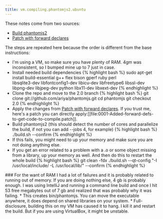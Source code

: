 ```yaml
---
title: vm.compiling.phantomjs2.ubuntu
---
```

These notes come from two sources:
* [Build phantomjs2](http://phantomjs.org/build.html) 
* [Patch with forward declares](https://codereview.qt-project.org/#/c/107921/3/Source/JavaScriptCore/runtime/JSObject.cpp)

The steps are repeated here because the order is different from the base instructions:
* I'm using a VM, so make sure you have plenty of RAM. 4gm was inconsistent, so I bumped mine up to 7 just in case.
* Install needed build dependencies
{% highlight bash %}
    sudo apt-get install build-essential g++ flex bison gperf ruby perl \
      libsqlite3-dev libfontconfig1-dev libicu-dev libfreetype6 libssl-dev \
      libpng-dev libjpeg-dev python libx11-dev libxext-dev
{% endhighlight %}
* Clone the repo and move to the 2.0 branch
{% highlight bash %}
    git clone git://github.com/ariya/phantomjs.git
    cd phantomjs
    git checkout 2.0
{% endhighlight %}
* Apply the changes from [Patch with forward declares](https://codereview.qt-project.org/#/c/107921/3/Source/JavaScriptCore/runtime/JSObject.cpp). If you trust me, here's a patch you can directly apply:[[file:0001-Added-forward-defs-to-get-code-to-compile.patch]].
* Build phantomjs2 (this should detect the number of cores and parallelize the build, if not you can add --jobs 4, for example)
{% highlight bash %}
    ./build.sh --confirm
{% endhighlight %}
* If this fails, you might need to up your memory and make sure you are not doing anything else.
* If you get an error related to a problem with a .o or some object missing from a library, up your memory as well. And then do this to restart the whole build
{% highlight bash %}
    git clean -fdx
    ./build.sh --qt-config "-I /usr/local/include/ -L /usr/local/lib/" --confirm
{% endhighlight %}
<aside>
### For the want of RAM
I had a lot of failures and it is probably related to running out of memory. If you are doing nothing else, 4 gb is probably enough. I was using IntelliJ and running a command line build and once I hit 53 free megabytes out of 7 gb and realized that was probably why it was failing.</span>
* This creates bin/phantomjs. You can move the executable anywhere, it does depend on shared libraries on your system.
* Full-disclosure, building this on my VM has caused it to hang. I kill it and restart the build. But if you are using VirtualBox, it might be unstable.
</aside>
